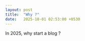 ```yaml
---
layout: post
title:  "Why ?"
date:   2025-10-01 02:53:00 +0530
---
```


In 2025, why start a blog ? 